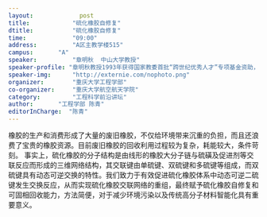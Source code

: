 ```yaml
---
layout: 			post
title:       	  "硫化橡胶自修复"
dtitle:      	  "硫化橡胶自修复"
time: 		  	  "09:00"
address:	  	  "A区主教学楼515"
campus:	  	  "A"
speaker:	   	  "章明秋  中山大学教授"
speaker-profile: "章明秋教授1993年获得国家教委首批“跨世纪优秀人才”专项基金资助，1997年获得国家杰出青年科学基金资助，1999年获第二届广东省“优秀青年科学家奖”，入选1999年度国家“百千万人才工程”第一、二层次人选，2005年3月受聘教育部长江学者特聘教授。拥有国家发明专利50余项，在国内外学术刊物发表了300多篇论文。"
speaker-img:	  "http://externie.com/nophoto.png"
organizer:		  "重庆大学工程学部"
co-organizer:	  "重庆大学航空航天学院"
category:		  "工程科学前沿讲坛"
author:		  "工程学部 陈青"
editorInCharge:  "陈青"
---
```

橡胶的生产和消费形成了大量的废旧橡胶，不仅给环境带来沉重的负担，而且还浪费了宝贵的橡胶资源。目前废旧橡胶的回收利用过程较为复杂，耗能较大，条件苛刻。
  事实上，硫化橡胶的分子结构是由线形的橡胶大分子链与硫磺及促进剂等交联反应而形成的三维网络结构，其交联键由单硫键、双硫键和多硫键等组成，而双硫键具有动态可逆交换的特性。我们致力于有效促进硫化橡胶体系中动态可逆二硫键发生交换反应，从而实现硫化橡胶交联网络的重组，最终赋予硫化橡胶自修复和可固相回收能力，方法简便，对于减少环境污染以及传统高分子材料智能化具有重要意义。
